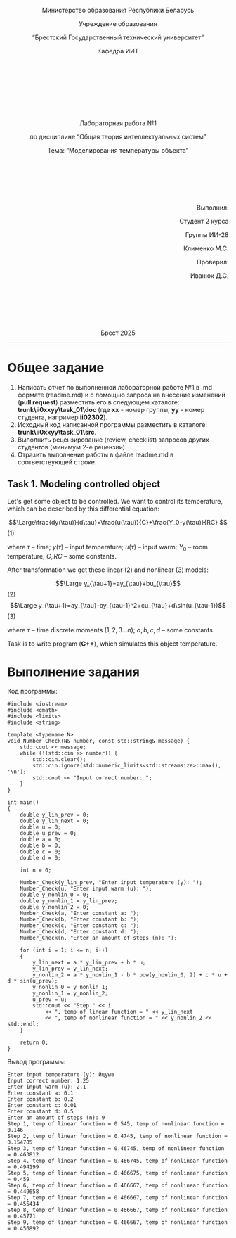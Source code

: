 <p align="center"> Министерство образования Республики Беларусь</p>
<p align="center">Учреждение образования</p>
<p align="center">“Брестский Государственный технический университет”</p>
<p align="center">Кафедра ИИТ</p>
<br><br><br><br><br><br><br>
<p align="center">Лабораторная работа №1</p>
<p align="center">по дисциплине “Общая теория интеллектуальных систем”</p>
<p align="center">Тема: “Моделирования температуры объекта”</p>
<br><br><br><br><br>
<p align="right">Выполнил:</p>
<p align="right">Студент 2 курса</p>
<p align="right">Группы ИИ-28</p>
<p align="right">Клименко М.С.</p>
<p align="right">Проверил:</p>
<p align="right">Иванюк Д.С.</p>
<br><br><br><br><br>
<p align="center">Брест 2025</p>

<hr>

# Общее задание #
1. Написать отчет по выполненной лабораторной работе №1 в .md формате (readme.md) и с помощью запроса на внесение изменений (**pull request**) разместить его в следующем каталоге: **trunk\ii0xxyy\task_01\doc** (где **xx** - номер группы, **yy** - номер студента, например **ii02302**).
2. Исходный код написанной программы разместить в каталоге: **trunk\ii0xxyy\task_01\src**.
3. Выполнить рецензирование (review, checklist) запросов других студентов (минимум 2-е рецензии).
4. Отразить выполнение работы в файле readme.md в соответствующей строке.

## Task 1. Modeling controlled object ##
Let's get some object to be controlled. We want to control its temperature, which can be described by this differential equation:

$$\Large\frac{dy(\tau)}{d\tau}=\frac{u(\tau)}{C}+\frac{Y_0-y(\tau)}{RC} $$ (1)

where $\tau$ – time; $y(\tau)$ – input temperature; $u(\tau)$ – input warm; $Y_0$ – room temperature; $C,RC$ – some constants.

After transformation we get these linear (2) and nonlinear (3) models:

$$\Large y_{\tau+1}=ay_{\tau}+bu_{\tau}$$ (2)
$$\Large y_{\tau+1}=ay_{\tau}-by_{\tau-1}^2+cu_{\tau}+d\sin(u_{\tau-1})$$ (3)

where $\tau$ – time discrete moments ($1,2,3{\dots}n$); $a,b,c,d$ – some constants.

Task is to write program (**С++**), which simulates this object temperature.

# Выполнение задания #
Код программы:
```
#include <iostream>
#include <cmath>
#include <limits>
#include <string>

template <typename N>
void Number_Check(N& number, const std::string& message) {
	std::cout << message;
	while (!(std::cin >> number)) {
		std::cin.clear(); 
		std::cin.ignore(std::numeric_limits<std::streamsize>::max(), '\n');
		std::cout << "Input correct number: ";
	}
}

int main()
{
	double y_lin_prev = 0;
	double y_lin_next = 0;
	double u = 0;
	double u_prev = 0;
	double a = 0;
	double b = 0;
	double c = 0;
	double d = 0;

	int n = 0;

	Number_Check(y_lin_prev, "Enter input temperature (y): ");
	Number_Check(u, "Enter input warm (u): ");
	double y_nonlin_0 = 0;
	double y_nonlin_1 = y_lin_prev;
	double y_nonlin_2 = 0;
	Number_Check(a, "Enter constant a: ");
	Number_Check(b, "Enter constant b: ");
	Number_Check(c, "Enter constant c: ");
	Number_Check(d, "Enter constant d: ");
	Number_Check(n, "Enter an amount of steps (n): ");

	for (int i = 1; i <= n; i++)
	{
		y_lin_next = a * y_lin_prev + b * u;
		y_lin_prev = y_lin_next;
		y_nonlin_2 = a * y_nonlin_1 - b * pow(y_nonlin_0, 2) + c * u + d * sin(u_prev);
		y_nonlin_0 = y_nonlin_1;
		y_nonlin_1 = y_nonlin_2;
		u_prev = u;
		std::cout << "Step " << i
			<< ", temp of linear function = " << y_lin_next
			<< ", temp of nonlinear function = " << y_nonlin_2 << std::endl;
	}

	return 0;
}

```
Вывод программы:
```
Enter input temperature (y): йцуыв
Input correct number: 1.25
Enter input warm (u): 2.1
Enter constant a: 0.1
Enter constant b: 0.2
Enter constant c: 0.01
Enter constant d: 0.5
Enter an amount of steps (n): 9
Step 1, temp of linear function = 0.545, temp of nonlinear function = 0.146
Step 2, temp of linear function = 0.4745, temp of nonlinear function = 0.154705
Step 3, temp of linear function = 0.46745, temp of nonlinear function = 0.463812
Step 4, temp of linear function = 0.466745, temp of nonlinear function = 0.494199
Step 5, temp of linear function = 0.466675, temp of nonlinear function = 0.459
Step 6, temp of linear function = 0.466667, temp of nonlinear function = 0.449658
Step 7, temp of linear function = 0.466667, temp of nonlinear function = 0.455434
Step 8, temp of linear function = 0.466667, temp of nonlinear function = 0.45771
Step 9, temp of linear function = 0.466667, temp of nonlinear function = 0.456892

```
